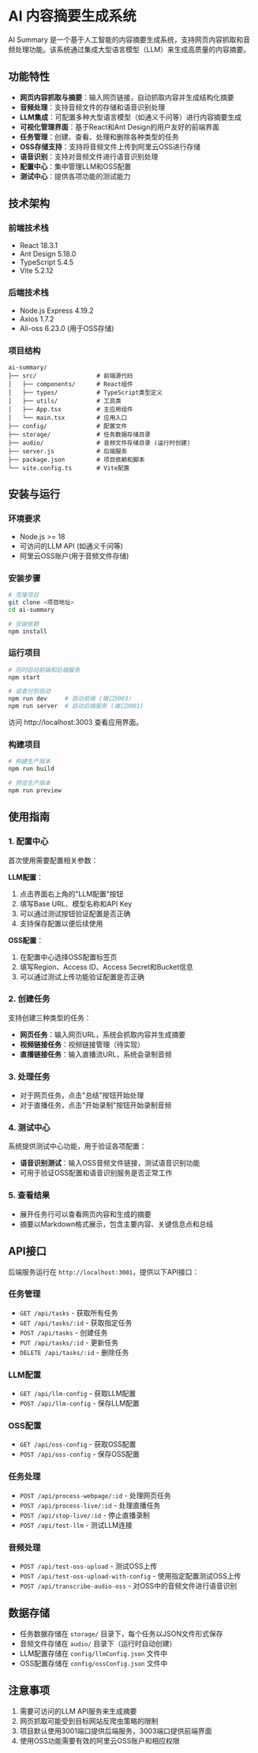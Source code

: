 # AI 内容摘要生成系统

AI Summary 是一个基于人工智能的内容摘要生成系统，支持网页内容抓取和音频处理功能。该系统通过集成大型语言模型（LLM）来生成高质量的内容摘要。

## 功能特性

- **网页内容抓取与摘要**：输入网页链接，自动抓取内容并生成结构化摘要
- **音频处理**：支持音频文件的存储和语音识别处理
- **LLM集成**：可配置多种大型语言模型（如通义千问等）进行内容摘要生成
- **可视化管理界面**：基于React和Ant Design的用户友好的前端界面
- **任务管理**：创建、查看、处理和删除各种类型的任务
- **OSS存储支持**：支持将音频文件上传到阿里云OSS进行存储
- **语音识别**：支持对音频文件进行语音识别处理
- **配置中心**：集中管理LLM和OSS配置
- **测试中心**：提供各项功能的测试能力

## 技术架构

### 前端技术栈
- React 18.3.1
- Ant Design 5.18.0
- TypeScript 5.4.5
- Vite 5.2.12

### 后端技术栈
- Node.js Express 4.19.2
- Axios 1.7.2
- Ali-oss 6.23.0 (用于OSS存储)

### 项目结构
```
ai-summary/
├── src/                 # 前端源代码
│   ├── components/      # React组件
│   ├── types/           # TypeScript类型定义
│   ├── utils/           # 工具类
│   ├── App.tsx          # 主应用组件
│   └── main.tsx         # 应用入口
├── config/              # 配置文件
├── storage/             # 任务数据存储目录
├── audio/               # 音频文件存储目录 (运行时创建)
├── server.js            # 后端服务
├── package.json         # 项目依赖和脚本
└── vite.config.ts       # Vite配置
```

## 安装与运行

### 环境要求
- Node.js >= 18
- 可访问的LLM API (如通义千问等)
- 阿里云OSS账户(用于音频文件存储)

### 安装步骤
```bash
# 克隆项目
git clone <项目地址>
cd ai-summary

# 安装依赖
npm install
```

### 运行项目
```bash
# 同时启动前端和后端服务
npm start

# 或者分别启动
npm run dev     # 启动前端 (端口3003)
npm run server  # 启动后端服务 (端口3001)
```

访问 http://localhost:3003 查看应用界面。

### 构建项目
```bash
# 构建生产版本
npm run build

# 预览生产版本
npm run preview
```

## 使用指南

### 1. 配置中心
首次使用需要配置相关参数：

**LLM配置**：
1. 点击界面右上角的"LLM配置"按钮
2. 填写Base URL、模型名称和API Key
3. 可以通过测试按钮验证配置是否正确
4. 支持保存配置以便后续使用

**OSS配置**：
1. 在配置中心选择OSS配置标签页
2. 填写Region、Access ID、Access Secret和Bucket信息
3. 可以通过测试上传功能验证配置是否正确

### 2. 创建任务
支持创建三种类型的任务：
- **网页任务**：输入网页URL，系统会抓取内容并生成摘要
- **视频链接任务**：视频链接管理（待实现）
- **直播链接任务**：输入直播流URL，系统会录制音频

### 3. 处理任务
- 对于网页任务，点击"总结"按钮开始处理
- 对于直播任务，点击"开始录制"按钮开始录制音频

### 4. 测试中心
系统提供测试中心功能，用于验证各项配置：
- **语音识别测试**：输入OSS音频文件链接，测试语音识别功能
- 可用于验证OSS配置和语音识别服务是否正常工作

### 5. 查看结果
- 展开任务行可以查看网页内容和生成的摘要
- 摘要以Markdown格式展示，包含主要内容、关键信息点和总结

## API接口

后端服务运行在 `http://localhost:3001`，提供以下API接口：

### 任务管理
- `GET /api/tasks` - 获取所有任务
- `GET /api/tasks/:id` - 获取指定任务
- `POST /api/tasks` - 创建任务
- `PUT /api/tasks/:id` - 更新任务
- `DELETE /api/tasks/:id` - 删除任务

### LLM配置
- `GET /api/llm-config` - 获取LLM配置
- `POST /api/llm-config` - 保存LLM配置

### OSS配置
- `GET /api/oss-config` - 获取OSS配置
- `POST /api/oss-config` - 保存OSS配置

### 任务处理
- `POST /api/process-webpage/:id` - 处理网页任务
- `POST /api/process-live/:id` - 处理直播任务
- `POST /api/stop-live/:id` - 停止直播录制
- `POST /api/test-llm` - 测试LLM连接

### 音频处理
- `POST /api/test-oss-upload` - 测试OSS上传
- `POST /api/test-oss-upload-with-config` - 使用指定配置测试OSS上传
- `POST /api/transcribe-audio-oss` - 对OSS中的音频文件进行语音识别

## 数据存储

- 任务数据存储在 `storage/` 目录下，每个任务以JSON文件形式保存
- 音频文件存储在 `audio/` 目录下（运行时自动创建）
- LLM配置存储在 `config/llmConfig.json` 文件中
- OSS配置存储在 `config/ossConfig.json` 文件中

## 注意事项

1. 需要可访问的LLM API服务来生成摘要
2. 网页抓取可能受到目标网站反爬虫策略的限制
3. 项目默认使用3001端口提供后端服务，3003端口提供前端界面
4. 使用OSS功能需要有效的阿里云OSS账户和相应权限